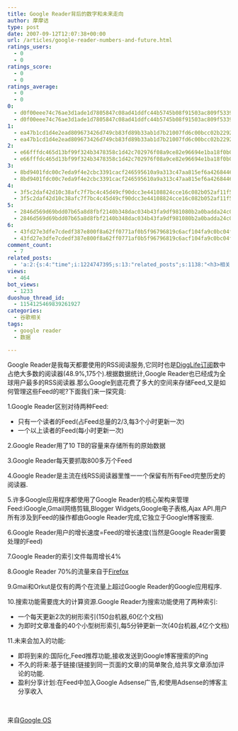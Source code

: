 ```yaml
---
title: Google Reader背后的数字和未来走向
author: 摩摩诘
type: post
date: 2007-09-12T12:07:38+00:00
url: /articles/google-reader-numbers-and-future.html
ratings_users:
  - 0
  - 0
ratings_score:
  - 0
  - 0
ratings_average:
  - 0
  - 0
0:
  - d0f00eee74c76ae3d1ade1d7805847c08ad41ddfc44b5745b08f91503ac809f533972bafe1056da70e8615ba4215b7c4
  - d0f00eee74c76ae3d1ade1d7805847c08ad41ddfc44b5745b08f91503ac809f533972bafe1056da70e8615ba4215b7c4
1:
  - ea47b1cd1d4e2ead809673426d749cb83fd89b33ab1d7b21007fd6c00bcc02b229264d2096dd627e4f9e9f0503ed5522
  - ea47b1cd1d4e2ead809673426d749cb83fd89b33ab1d7b21007fd6c00bcc02b229264d2096dd627e4f9e9f0503ed5522
2:
  - e66fffdc465d13bf99f324b3478358c1d42c702976f08a9ce82e96694e1ba18f0b031e1744cb06a2203a878c934858c8
  - e66fffdc465d13bf99f324b3478358c1d42c702976f08a9ce82e96694e1ba18f0b031e1744cb06a2203a878c934858c8
3:
  - 8bd9401fdc00c7eda9f4e2cbc3391cacf246595610a9a313c47aa815ef6a4268446c54aa5927f685f3513b842d33cbb5
  - 8bd9401fdc00c7eda9f4e2cbc3391cacf246595610a9a313c47aa815ef6a4268446c54aa5927f685f3513b842d33cbb5
4:
  - 3f5c2daf42d10c38afc7f7bc4c45d49cf90dcc3e44108824cce16c082b052af11f59467b4397c20bcbe22af1d97a8261
  - 3f5c2daf42d10c38afc7f7bc4c45d49cf90dcc3e44108824cce16c082b052af11f59467b4397c20bcbe22af1d97a8261
5:
  - 2846d569d69bdd07b65a8d8fbf2140b348dac034b43fa9df981080b2a0badda24c0f16bafd97c8a381ed756fd5027205
  - 2846d569d69bdd07b65a8d8fbf2140b348dac034b43fa9df981080b2a0badda24c0f16bafd97c8a381ed756fd5027205
6:
  - 43fd27e3dfe7cdedf387e800f8a62ff0771af0b5f96796819c6acf104fa9c0bc04fc91e1e865ffd2ff5621c1ac0f9572
  - 43fd27e3dfe7cdedf387e800f8a62ff0771af0b5f96796819c6acf104fa9c0bc04fc91e1e865ffd2ff5621c1ac0f9572
comment_count:
  - 7
related_posts:
  - 'a:2:{s:4:"time";i:1224747395;s:13:"related_posts";s:1138:"<h3>相关日志</h3><ul class="related_post"><li><a href="http://www.digglife.cn/articles/google-reader-top-recommendations.html" title="Google Reader首页新增个性化订阅推荐">Google Reader首页新增个性化订阅推荐</a></li><li><a href="http://www.digglife.cn/articles/popular-feeds-in-google-reader.html" title="Google Reader中文版里的推荐Feeds">Google Reader中文版里的推荐Feeds</a></li><li><a href="http://www.digglife.cn/articles/view-original-articles-inside-google-reader.html" title="在Google Reader内部查看Feed原文">在Google Reader内部查看Feed原文</a></li><li><a href="http://www.digglife.cn/articles/top-10-google-reader-tricks.html" title="十大Google Reader使用技巧">十大Google Reader使用技巧</a></li><li><a href="http://www.digglife.cn/articles/%e4%b8%aa%e6%80%a7%e5%8c%96google-reader%e7%9a%ae%e8%82%a4.html" title="个性化Google Reader皮肤">个性化Google Reader皮肤</a></li><li><a href="http://www.digglife.cn/articles/google-reader-tricks.html" title="Google Reader你可能不知道的一些技巧">Google Reader你可能不知道的一些技巧</a></li></ul>";}'
views:
  - 464
bot_views:
  - 1233
duoshuo_thread_id:
  - 1154125469839261927
categories:
  - 谷歌相关
tags:
  - google reader
  - 数据

---
```

Google Reader是我每天都要使用的RSS阅读服务,它同时也是<a title="订阅digglife" href="http://feed.digglife.cn" target="_blank">DiggLife订阅</a>数中占绝大多数的阅读器(48.9%,175个).根据数据统计,Google Reader也已经成为全球用户最多的RSS阅读器.那么Google到底花费了多大的空间来存储Feed,又是如何管理这些Feed的呢?下面我们来一探究竟:

<!--more-->

1.Google Reader区别对待两种Feed:

  * 只有一个读者的Feed(占Feed总量的2/3,每3个小时更新一次) 
  * 一个以上读者的Feed(每小时更新一次) 

2.Google Reader用了10 TB的容量来存储所有的原始数据

3.Google Reader每天要抓取800多万个Feed

4.Google Reader是主流在线RSS阅读器里惟一一个保留有所有Feed完整历史的阅读器.

5.许多Google应用程序都使用了Google Reader的核心架构来管理Feed:iGoogle,Gmail网络剪辑,Blogger Widgets,Google电子表格,Ajax API.用户所有涉及到Feed的操作都由Google Reader完成,它独立于Google博客搜索.

6.Google Reader用户的增长速度=Feed的增长速度(当然是Google Reader需要处理的Feed)

7.Google Reader的索引文件每周增长4%

8.Google Reader 70%的流量来自于<a title="火狐技巧" href="https://www.digglife.net/articles/category/firefox/" target="_blank">Firefox</a>

9.Gmai和Orkut是仅有的两个在流量上超过Google Reader的Google应用程序.

10.搜索功能需要庞大的计算资源.Google Reader为搜索功能使用了两种索引:

  * 一个每天更新2次的树形索引(150台机器,60亿个文档) 
  * 为即时文章准备的40个小型树形索引,每5分钟更新一次(40台机器,4亿个文档) 

11.未来会加入的功能:

  * 即将到来的:国际化,Feed推荐功能,接收发送到Google博客搜索的Ping 
  * 不久的将来:基于链接(链接到同一页面的文章)的简单聚合,给共享文章添加评论的功能. 
  * 盈利分享计划:在Feed中加入Google Adsense广告,和使用Adsense的博客主分享收入 

&#xA0;

来自<a title="Google Operating System" href="http://googlesystem.blogspot.com/2007/09/google-reader-numbers.html" target="_blank">Google OS</a>